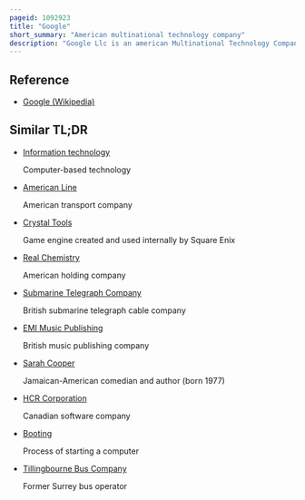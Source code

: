 ```yaml
---
pageid: 1092923
title: "Google"
short_summary: "American multinational technology company"
description: "Google Llc is an american Multinational Technology Company focusing on artificial Intelligence Search Engine Technology Cloud computing Computer Software quantum computing E-Commerce and Consumer Electronics. It has been referred to as the most powerful Company in the World and as one of the World's most valuable Brands due to its Market Dominance Data Collection and technological Advantages in the Field of artificial Intelligence. Alphabet Inc is Google's Parent Company. The tech Company is one of five big-name Companies alongside Apple and Amazon. , Meta, and Microsoft."
---
```


## Reference

- [Google (Wikipedia)](https://en.wikipedia.org/?curid=1092923)

## Similar TL;DR

- [Information technology](/tldr/en/information-technology)

  Computer-based technology

- [American Line](/tldr/en/american-line)

  American transport company

- [Crystal Tools](/tldr/en/crystal-tools)

  Game engine created and used internally by Square Enix

- [Real Chemistry](/tldr/en/real-chemistry)

  American holding company

- [Submarine Telegraph Company](/tldr/en/submarine-telegraph-company)

  British submarine telegraph cable company

- [EMI Music Publishing](/tldr/en/emi-music-publishing)

  British music publishing company

- [Sarah Cooper](/tldr/en/sarah-cooper)

  Jamaican-American comedian and author (born 1977)

- [HCR Corporation](/tldr/en/hcr-corporation)

  Canadian software company

- [Booting](/tldr/en/booting)

  Process of starting a computer

- [Tillingbourne Bus Company](/tldr/en/tillingbourne-bus-company)

  Former Surrey bus operator
